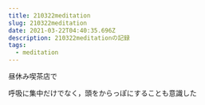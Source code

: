 ```yaml
---
title: 210322meditation
slug: 210322meditation
date: 2021-03-22T04:40:35.696Z
description: 210322meditationの記録
tags:
  - meditation
---
```

昼休み喫茶店で

呼吸に集中だけでなく，頭をからっぽにすることも意識した